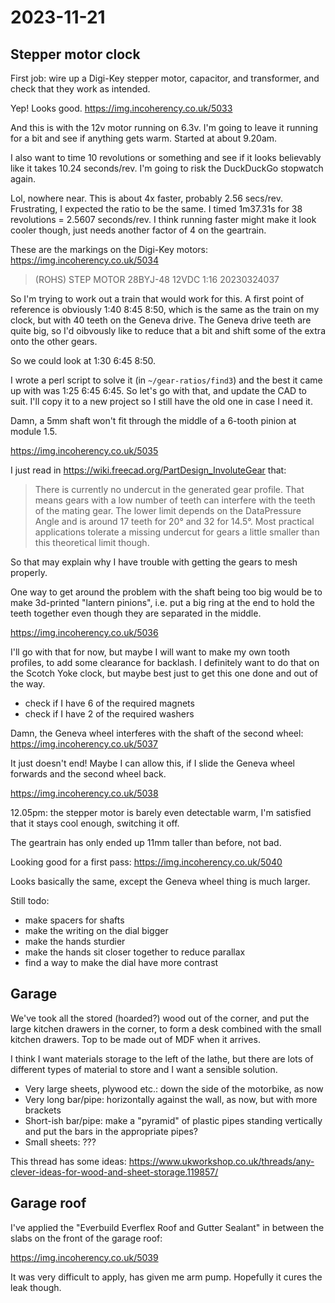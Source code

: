 # 2023-11-21

## Stepper motor clock

First job: wire up a Digi-Key stepper motor, capacitor, and transformer, and check that they work as intended.

Yep! Looks good. https://img.incoherency.co.uk/5033

And this is with the 12v motor running on 6.3v. I'm going to leave it running for a bit and see if anything gets warm. Started
at about 9.20am.

I also want to time 10 revolutions or something and see if it looks believably like it takes 10.24 seconds/rev. I'm
going to risk the DuckDuckGo stopwatch again.

Lol, nowhere near. This is about 4x faster, probably 2.56 secs/rev. Frustrating, I expected the ratio to be the same. I timed
1m37.31s for 38 revolutions = 2.5607 seconds/rev. I think running faster might make it look cooler though, just
needs another factor of 4 on the geartrain.

These are the markings on the Digi-Key motors: https://img.incoherency.co.uk/5034

> (ROHS)
> STEP MOTOR
> 28BYJ-48
> 12VDC 1:16
> 20230324037

So I'm trying to work out a train that would work for this. A first point of reference is obviously 1:40 8:45 8:50, which
is the same as the train on my clock, but with 40 teeth on the Geneva drive. The Geneva drive teeth are quite big, so
I'd oibvously like to reduce that a bit and shift some of the extra onto the other gears.

So we could look at 1:30 6:45 8:50.

I wrote a perl script to solve it (in `~/gear-ratios/find3`) and the best it came up with was 1:25 6:45 6:45. So let's
go with that, and update the CAD to suit. I'll copy it to a new project so I still have the old one in case I need it.

Damn, a 5mm shaft won't fit through the middle of a 6-tooth pinion at module 1.5.

https://img.incoherency.co.uk/5035

I just read in https://wiki.freecad.org/PartDesign_InvoluteGear that:

> There is currently no undercut in the generated gear profile. That means gears with a low number of teeth can interfere with the teeth of the mating gear. The lower limit depends on the DataPressure Angle and is around 17 teeth for 20° and 32 for 14.5°. Most practical applications tolerate a missing undercut for gears a little smaller than this theoretical limit though.

So that may explain why I have trouble with getting the gears to mesh properly.

One way to get around the problem with the shaft being too big would be to make 3d-printed "lantern pinions", i.e. put a big
ring at the end to hold the teeth together even though they are separated in the middle.

https://img.incoherency.co.uk/5036

I'll go with that for now, but maybe I will want to make my own tooth profiles, to add some clearance for backlash.
I definitely want to do that on the Scotch Yoke clock, but maybe best just to get this one done and out of the way.

 * check if I have 6 of the required magnets
 * check if I have 2 of the required washers

Damn, the Geneva wheel interferes with the shaft of the second wheel: https://img.incoherency.co.uk/5037

It just doesn't end! Maybe I can allow this, if I slide the Geneva wheel forwards and the second wheel back.

https://img.incoherency.co.uk/5038

12.05pm: the stepper motor is barely even detectable warm, I'm satisfied that it stays cool enough, switching it off.

The geartrain has only ended up 11mm taller than before, not bad.

Looking good for a first pass: https://img.incoherency.co.uk/5040

Looks basically the same, except the Geneva wheel thing is much larger.

Still todo:

 * make spacers for shafts
 * make the writing on the dial bigger
 * make the hands sturdier
 * make the hands sit closer together to reduce parallax
 * find a way to make the dial have more contrast

## Garage

We've took all the stored (hoarded?) wood out of the corner, and put the large kitchen drawers in the corner, to form
a desk combined with the small kitchen drawers. Top to be made out of MDF when it arrives.

I think I want materials storage to the left of the lathe, but there are lots of different types of material to store
and I want a sensible solution.

 * Very large sheets, plywood etc.: down the side of the motorbike, as now
 * Very long bar/pipe: horizontally against the wall, as now, but with more brackets
 * Short-ish bar/pipe: make a "pyramid" of plastic pipes standing vertically and put the bars in the appropriate pipes?
 * Small sheets: ???

This thread has some ideas: https://www.ukworkshop.co.uk/threads/any-clever-ideas-for-wood-and-sheet-storage.119857/

## Garage roof

I've applied the "Everbuild Everflex Roof and Gutter Sealant" in between the slabs on the front of the garage roof:

https://img.incoherency.co.uk/5039

It was very difficult to apply, has given me arm pump. Hopefully it cures the leak though.
